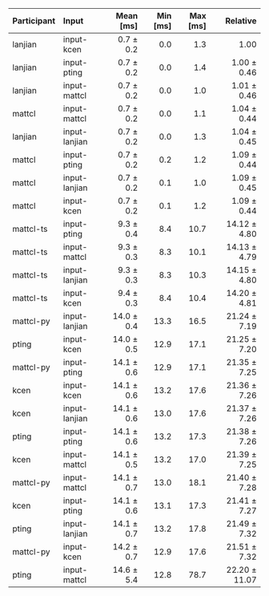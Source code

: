 | Participant | Input | Mean [ms] | Min [ms] | Max [ms] | Relative |
|:---|:---|---:|---:|---:|---:|
| lanjian | input-kcen | 0.7 ± 0.2 | 0.0 | 1.3 | 1.00 |
| lanjian | input-pting | 0.7 ± 0.2 | 0.0 | 1.4 | 1.00 ± 0.46 |
| lanjian | input-mattcl | 0.7 ± 0.2 | 0.0 | 1.0 | 1.01 ± 0.46 |
| mattcl | input-mattcl | 0.7 ± 0.2 | 0.0 | 1.1 | 1.04 ± 0.44 |
| lanjian | input-lanjian | 0.7 ± 0.2 | 0.0 | 1.3 | 1.04 ± 0.45 |
| mattcl | input-pting | 0.7 ± 0.2 | 0.2 | 1.2 | 1.09 ± 0.44 |
| mattcl | input-lanjian | 0.7 ± 0.2 | 0.1 | 1.0 | 1.09 ± 0.45 |
| mattcl | input-kcen | 0.7 ± 0.2 | 0.1 | 1.2 | 1.09 ± 0.44 |
| mattcl-ts | input-pting | 9.3 ± 0.4 | 8.4 | 10.7 | 14.12 ± 4.80 |
| mattcl-ts | input-mattcl | 9.3 ± 0.3 | 8.3 | 10.1 | 14.13 ± 4.79 |
| mattcl-ts | input-lanjian | 9.3 ± 0.3 | 8.3 | 10.3 | 14.15 ± 4.80 |
| mattcl-ts | input-kcen | 9.4 ± 0.3 | 8.4 | 10.4 | 14.20 ± 4.81 |
| mattcl-py | input-lanjian | 14.0 ± 0.4 | 13.3 | 16.5 | 21.24 ± 7.19 |
| pting | input-kcen | 14.0 ± 0.5 | 12.9 | 17.1 | 21.25 ± 7.20 |
| mattcl-py | input-pting | 14.1 ± 0.6 | 12.9 | 17.1 | 21.35 ± 7.25 |
| kcen | input-kcen | 14.1 ± 0.6 | 13.2 | 17.6 | 21.36 ± 7.26 |
| kcen | input-lanjian | 14.1 ± 0.6 | 13.0 | 17.6 | 21.37 ± 7.26 |
| pting | input-pting | 14.1 ± 0.6 | 13.2 | 17.3 | 21.38 ± 7.26 |
| kcen | input-mattcl | 14.1 ± 0.5 | 13.2 | 17.0 | 21.39 ± 7.25 |
| mattcl-py | input-mattcl | 14.1 ± 0.7 | 13.0 | 18.1 | 21.40 ± 7.28 |
| kcen | input-pting | 14.1 ± 0.6 | 13.1 | 17.3 | 21.41 ± 7.27 |
| pting | input-lanjian | 14.1 ± 0.7 | 13.2 | 17.8 | 21.49 ± 7.32 |
| mattcl-py | input-kcen | 14.2 ± 0.7 | 12.9 | 17.6 | 21.51 ± 7.32 |
| pting | input-mattcl | 14.6 ± 5.4 | 12.8 | 78.7 | 22.20 ± 11.07 |
